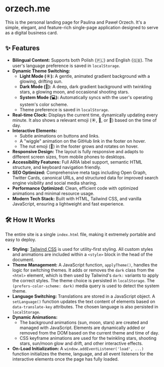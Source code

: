 # orzech.me

This is the personal landing page for Paulina and Paweł Orzech. It's a simple, elegant, and feature-rich single-page application designed to serve as a digital business card.

## ✨ Features

- **Bilingual Content:** Supports both Polish (🇵🇱) and English (🇬🇧). The user's language preference is saved in `localStorage`.
- **Dynamic Theme Switching:**
    - **Light Mode (☀️):** A gentle, animated gradient background with a glowing, drifting sun.
    - **Dark Mode (🌙):** A deep, dark gradient background with twinkling stars, a glowing moon, and occasional shooting stars.
    - **System Mode (💻):** Automatically syncs with the user's operating system's color scheme.
    - Theme preference is saved in `localStorage`.
- **Real-time Clock:** Displays the current time, dynamically updating every minute. It also shows a relevant emoji (☀️, 🌇, or 🌙) based on the time of day.
- **Interactive Elements:**
    - Subtle animations on buttons and links.
    - A "wiggle" animation on the GitHub link in the footer on hover.
    - The nut emoji (🌰) in the footer grows and rotates on hover.
- **Responsive Design:** The layout is fully responsive and adapts to different screen sizes, from mobile phones to desktops.
- **Accessibility Features:** Full ARIA label support, semantic HTML structure, and keyboard navigation friendly.
- **SEO Optimized:** Comprehensive meta tags including Open Graph, Twitter Cards, canonical URLs, and structured data for improved search engine visibility and social media sharing.
- **Performance Optimized:** Clean, efficient code with optimized animations and minimal resource usage.
- **Modern Tech Stack:** Built with HTML, Tailwind CSS, and vanilla JavaScript, ensuring a lightweight and fast experience.

## 🛠️ How It Works

The entire site is a single `index.html` file, making it extremely portable and easy to deploy.

- **Styling:** [Tailwind CSS](https://tailwindcss.com/) is used for utility-first styling. All custom styles and animations are included within a `<style>` block in the head of the document.
- **Theme Management:** A JavaScript function, `applyTheme()`, handles the logic for switching themes. It adds or removes the `dark` class from the `<html>` element, which is then used by Tailwind's `dark:` variants to apply the correct styles. The theme choice is persisted in `localStorage`. The `(prefers-color-scheme: dark)` media query is used to detect the system theme.
- **Language Switching:** Translations are stored in a JavaScript object. A `setLanguage()` function updates the text content of elements based on `data-translate-key` attributes. The chosen language is also persisted in `localStorage`.
- **Dynamic Animations:**
    - The background animations (sun, moon, stars) are created and managed with JavaScript. Elements are dynamically added or removed from the DOM based on the current theme and time of day.
    - CSS keyframe animations are used for the twinkling stars, shooting stars, sun/moon glow and drift, and other interactive effects.
- **On-Load Initialization:** A `window.addEventListener('load', ...)` function initializes the theme, language, and all event listeners for the interactive elements once the page has fully loaded.
